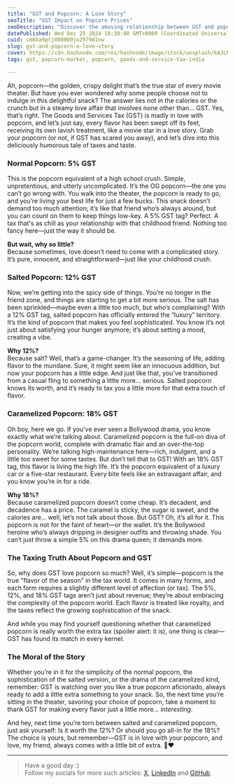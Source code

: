 ```yaml
---
title: "GST and Popcorn: A Love Story"
seoTitle: "GST Impact on Popcorn Prices"
seoDescription: "Discover the amusing relationship between GST and popcorn, as taxes add a flavorful twist to your favorite movie snack experience."
datePublished: Wed Dec 25 2024 18:30:00 GMT+0000 (Coordinated Universal Time)
cuid: cm6ba9ptj000009jo2979d1nw
slug: gst-and-popcorn-a-love-story
cover: https://cdn.hashnode.com/res/hashnode/image/stock/unsplash/kAJLRQwt5yY/upload/c80880baff1a2378bfa36e5e973c2502.jpeg
tags: gst, popcorn-market, popcorn, goods-and-service-tax-india

---
```


Ah, popcorn—the golden, crispy delight that’s the true star of every movie theater. But have you ever wondered why some people choose not to indulge in this delightful snack? The answer lies not in the calories or the crunch but in a steamy love affair that involves none other than... GST. Yes, that’s right. The Goods and Services Tax (GST) is madly in love with popcorn, and let’s just say, every flavor has been swept off its feet, receiving its own lavish treatment, like a movie star in a love story. Grab your popcorn (or not, if GST has scared you away), and let’s dive into this deliciously humorous tale of taxes and taste.

### **Normal Popcorn: 5% GST**

This is the popcorn equivalent of a high school crush. Simple, unpretentious, and utterly uncomplicated. It’s the OG popcorn—the one you can’t go wrong with. You walk into the theater, the popcorn is ready to go, and you’re living your best life for just a few bucks. This snack doesn’t demand too much attention; it’s like that friend who’s always around, but you can count on them to keep things low-key. A 5% GST tag? Perfect. A tax that's as chill as your relationship with that childhood friend. Nothing too fancy here—just the way it should be.

**But wait, why so little?**  
Because sometimes, love doesn’t need to come with a complicated story. It’s pure, innocent, and straightforward—just like your childhood crush.

### **Salted Popcorn: 12% GST**

Now, we’re getting into the spicy side of things. You’re no longer in the friend zone, and things are starting to get a bit more serious. The salt has been sprinkled—maybe even a little too much, but who’s complaining? With a 12% GST tag, salted popcorn has officially entered the “luxury” territory. It’s the kind of popcorn that makes you feel sophisticated. You know it’s not just about satisfying your hunger anymore; it’s about setting a mood, creating a vibe.

**Why 12%?**  
Because salt? Well, that’s a game-changer. It’s the seasoning of life, adding flavor to the mundane. Sure, it might seem like an innocuous addition, but now your popcorn has a little edge. And just like that, you’ve transitioned from a casual fling to something a little more... serious. Salted popcorn knows its worth, and it’s ready to tax you a little more for that extra touch of flavor.

### **Caramelized Popcorn: 18% GST**

Oh boy, here we go. If you’ve ever seen a Bollywood drama, you know exactly what we’re talking about. Caramelized popcorn is the full-on diva of the popcorn world, complete with dramatic flair and an over-the-top personality. We’re talking high-maintenance here—rich, indulgent, and a little too sweet for some tastes. But don’t tell that to GST! With an 18% GST tag, this flavor is living the high life. It’s the popcorn equivalent of a luxury car or a five-star restaurant. Every bite feels like an extravagant affair, and you know you’re in for a ride.

**Why 18%?**  
Because caramelized popcorn doesn’t come cheap. It’s decadent, and decadence has a price. The caramel is sticky, the sugar is sweet, and the calories are... well, let’s not talk about those. But GST? Oh, it’s all for it. This popcorn is not for the faint of heart—or the wallet. It’s the Bollywood heroine who’s always dripping in designer outfits and throwing shade. You can’t just throw a simple 5% on this drama queen; it demands more.

### **The Taxing Truth About Popcorn and GST**

So, why does GST love popcorn so much? Well, it’s simple—popcorn is the true "flavor of the season" in the tax world. It comes in many forms, and each form requires a slightly different level of affection (or tax). The 5%, 12%, and 18% GST tags aren’t just about revenue; they’re about embracing the complexity of the popcorn world. Each flavor is treated like royalty, and the taxes reflect the growing sophistication of the snack.

And while you may find yourself questioning whether that caramelized popcorn is really worth the extra tax (spoiler alert: it is), one thing is clear—GST has found its match in every kernel.

### **The Moral of the Story**

Whether you’re in it for the simplicity of the normal popcorn, the sophistication of the salted version, or the drama of the caramelized kind, remember: GST is watching over you like a true popcorn aficionado, always ready to add a little extra something to your snack. So, the next time you’re sitting in the theater, savoring your choice of popcorn, take a moment to thank GST for making every flavor just a little more... *interesting*.

And hey, next time you’re torn between salted and caramelized popcorn, just ask yourself: Is it worth the 12%? Or should you go all-in for the 18%? The choice is yours, but remember—GST is in love with your popcorn, and love, my friend, always comes with a little bit of extra. 🍿❤️

---

> Have a good day :)  
> Follow my socials for more such articles: [X](https://x.com/harshgajjar_28), [LinkedIn](https://www.linkedin.com/in/harsh-gajjar-936536209) and [GitHub](https://github.com/harshhh28).